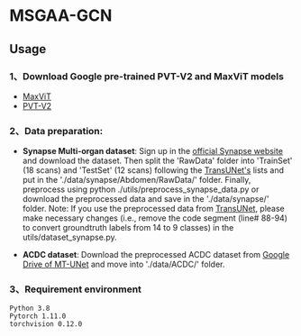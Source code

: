 # MSGAA-GCN
## Usage
### 1、Download Google pre-trained PVT-V2 and MaxViT models
- [MaxViT](https://drive.google.com/drive/folders/1k-s75ZosvpRGZEWl9UEpc_mniK3nL2xq)
- [PVT-V2](https://drive.google.com/file/d/1snw4TYUCD5z4d3aaId1iBdw-yUKjRmPC/view)
### 2、Data preparation:
- **Synapse Multi-organ dataset**: Sign up in the [official Synapse website](https://www.synapse.org/#!Synapse:syn3193805/wiki/89480) and download the dataset. Then split the 'RawData' folder into 'TrainSet' (18 scans) and 'TestSet' (12 scans) following the [TransUNet's](https://github.com/Beckschen/TransUNet/blob/main/datasets/README.md) lists and put in the './data/synapse/Abdomen/RawData/' folder. Finally, preprocess using python ./utils/preprocess_synapse_data.py or download the preprocessed data and save in the './data/synapse/' folder. Note: If you use the preprocessed data from [TransUNet](https://drive.google.com/drive/folders/1ACJEoTp-uqfFJ73qS3eUObQh52nGuzCd), please make necessary changes (i.e., remove the code segment (line# 88-94) to convert groundtruth labels from 14 to 9 classes) in the utils/dataset_synapse.py.

- **ACDC dataset**: Download the preprocessed ACDC dataset from [Google Drive of MT-UNet](https://drive.google.com/file/d/13qYHNIWTIBzwyFgScORL2RFd002vrPF2/view) and move into './data/ACDC/' folder.
### 3、Requirement environment
```
Python 3.8
Pytorch 1.11.0
torchvision 0.12.0
```
